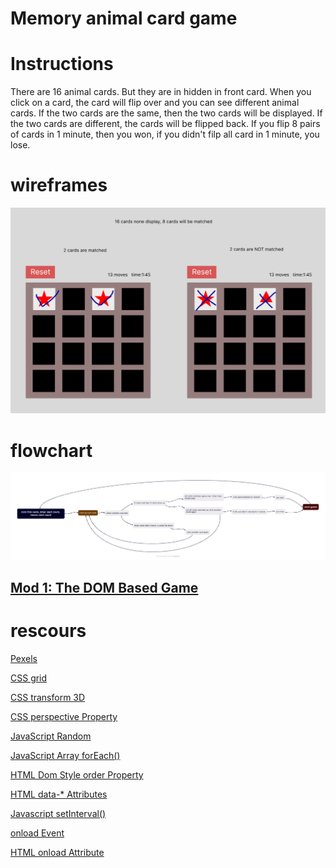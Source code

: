 <h1>Memory animal card game</h1>


# Instructions

There are 16 animal cards. But they are in hidden in front card. When you click on a card, the card will flip over and you can see different animal cards. If the two cards are the same, then the two cards will be displayed. If the two cards are different, the cards will be flipped back. If you flip 8 pairs of cards in 1 minute, then you won, if you didn't filp all card in 1 minute, you lose.



# wireframes
<img src="https://github.com/weiwei2222/memorygame/blob/master/wireframes.png">


# flowchart
<img src="https://github.com/weiwei2222/memorygame/blob/master/flowchart.png">


<h2><a href="https://ps-rtt-sei.herokuapp.com/projects/mod1/#mod-1-the-dom-based-game">Mod 1: The DOM Based Game</a></h2>

# rescours

<p><a href="https://www.pexels.com/">Pexels</a></p>
<p><a href="https://www.w3schools.com/css/css_grid_container.asp">CSS grid</a></p>
<p><a href="https://www.w3schools.com/cssref/css3_pr_transform.php">CSS transform 3D</a></p>
<p><a href="https://www.w3schools.com/cssref/css3_pr_perspective.php">CSS perspective Property</a></p>
<p><a href="https://www.w3schools.com/js/js_random.asp">JavaScript Random</a></p>
<p><a href="https://www.w3schools.com/jsref/jsref_foreach.asp">JavaScript Array forEach()</a></p>
<p><a href="https://www.w3schools.com/jsref/prop_style_order.asp">HTML Dom Style order Property</a></p>
<p><a href="https://www.w3schools.com/tags/att_global_data.asp">HTML data-* Attributes</a></p>
<p><a href="https://www.w3schools.com/js/js_timing.asp">Javascript setInterval()</a></p>
<p><a href="https://www.w3schools.com/jsref/event_onload.asp">onload Event</a></p>
<p><a href="https://www.w3schools.com/tags/att_onload.asp">HTML onload Attribute</a></p>

